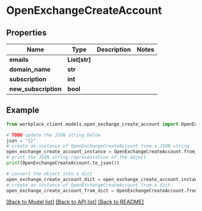 # OpenExchangeCreateAccount


## Properties

Name | Type | Description | Notes
------------ | ------------- | ------------- | -------------
**emails** | **List[str]** |  | 
**domain_name** | **str** |  | 
**subscription** | **int** |  | 
**new_subscription** | **bool** |  | 

## Example

```python
from workplace_client.models.open_exchange_create_account import OpenExchangeCreateAccount

# TODO update the JSON string below
json = "{}"
# create an instance of OpenExchangeCreateAccount from a JSON string
open_exchange_create_account_instance = OpenExchangeCreateAccount.from_json(json)
# print the JSON string representation of the object
print(OpenExchangeCreateAccount.to_json())

# convert the object into a dict
open_exchange_create_account_dict = open_exchange_create_account_instance.to_dict()
# create an instance of OpenExchangeCreateAccount from a dict
open_exchange_create_account_from_dict = OpenExchangeCreateAccount.from_dict(open_exchange_create_account_dict)
```
[[Back to Model list]](../README.md#documentation-for-models) [[Back to API list]](../README.md#documentation-for-api-endpoints) [[Back to README]](../README.md)


